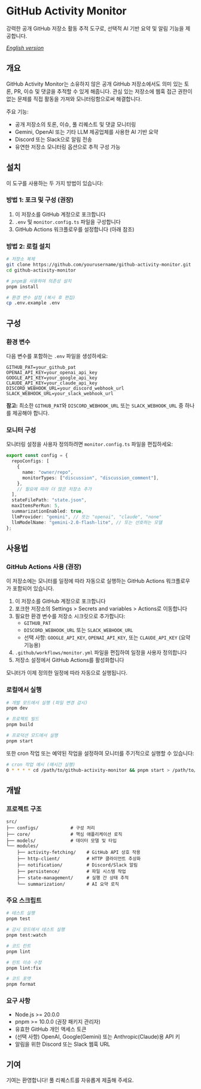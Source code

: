 # GitHub Activity Monitor

강력한 공개 GitHub 저장소 활동 추적 도구로, 선택적 AI 기반 요약 및 알림 기능을 제공합니다.

_[English version](./README.md)_

## 개요

GitHub Activity Monitor는 소유하지 않은 공개 GitHub 저장소에서도 의미 있는 토론, PR, 이슈 및 댓글을 추적할 수 있게 해줍니다. 관심 있는 저장소에 웹훅 접근 권한이 없는 문제를 직접 활동을 가져와 모니터링함으로써 해결합니다.

주요 기능:

- 공개 저장소의 토론, 이슈, 풀 리퀘스트 및 댓글 모니터링
- Gemini, OpenAI 또는 기타 LLM 제공업체를 사용한 AI 기반 요약
- Discord 또는 Slack으로 알림 전송
- 유연한 저장소 모니터링 옵션으로 추적 구성 가능

## 설치

이 도구를 사용하는 두 가지 방법이 있습니다:

### 방법 1: 포크 및 구성 (권장)

1. 이 저장소를 GitHub 계정으로 포크합니다
2. `.env` 및 `monitor.config.ts` 파일을 구성합니다
3. GitHub Actions 워크플로우를 설정합니다 (아래 참조)

### 방법 2: 로컬 설치

```bash
# 저장소 복제
git clone https://github.com/yourusername/github-activity-monitor.git
cd github-activity-monitor

# pnpm을 사용하여 의존성 설치
pnpm install

# 환경 변수 설정 (복사 후 편집)
cp .env.example .env
```

## 구성

### 환경 변수

다음 변수를 포함하는 `.env` 파일을 생성하세요:

```
GITHUB_PAT=your_github_pat
OPENAI_API_KEY=your_openai_api_key
GOOGLE_API_KEY=your_google_api_key
CLAUDE_API_KEY=your_claude_api_key
DISCORD_WEBHOOK_URL=your_discord_webhook_url
SLACK_WEBHOOK_URL=your_slack_webhook_url
```

**참고:** 최소한 `GITHUB_PAT`와 `DISCORD_WEBHOOK_URL` 또는 `SLACK_WEBHOOK_URL` 중 하나를 제공해야 합니다.

### 모니터 구성

모니터링 설정을 사용자 정의하려면 `monitor.config.ts` 파일을 편집하세요:

```typescript
export const config = {
  repoConfigs: [
    {
      name: "owner/repo",
      monitorTypes: ["discussion", "discussion_comment"],
    },
    // 필요에 따라 더 많은 저장소 추가
  ],
  stateFilePath: "state.json",
  maxItemsPerRun: 5,
  summarizationEnabled: true,
  llmProvider: "gemini", // 또는 "openai", "claude", "none"
  llmModelName: "gemini-2.0-flash-lite", // 또는 선호하는 모델
};
```

## 사용법

### GitHub Actions 사용 (권장)

이 저장소에는 모니터를 일정에 따라 자동으로 실행하는 GitHub Actions 워크플로우가 포함되어 있습니다.

1. 이 저장소를 GitHub 계정으로 포크합니다
2. 포크한 저장소의 Settings > Secrets and variables > Actions로 이동합니다
3. 필요한 환경 변수를 저장소 시크릿으로 추가합니다:
   - `GITHUB_PAT`
   - `DISCORD_WEBHOOK_URL` 또는 `SLACK_WEBHOOK_URL`
   - 선택 사항: `GOOGLE_API_KEY`, `OPENAI_API_KEY`, 또는 `CLAUDE_API_KEY` (요약 기능용)
4. `.github/workflows/monitor.yml` 파일을 편집하여 일정을 사용자 정의합니다
5. 저장소 설정에서 GitHub Actions를 활성화합니다

모니터가 이제 정의한 일정에 따라 자동으로 실행됩니다.

### 로컬에서 실행

```bash
# 개발 모드에서 실행 (파일 변경 감시)
pnpm dev

# 프로젝트 빌드
pnpm build

# 프로덕션 모드에서 실행
pnpm start
```

또한 cron 작업 또는 예약된 작업을 설정하여 모니터를 주기적으로 실행할 수 있습니다:

```bash
# cron 작업 예시 (매시간 실행)
0 * * * * cd /path/to/github-activity-monitor && pnpm start > /path/to/logfile.log 2>&1
```

## 개발

### 프로젝트 구조

```
src/
├── configs/            # 구성 처리
├── core/               # 핵심 애플리케이션 로직
├── models/             # 데이터 모델 및 타입
└── modules/
    ├── activity-fetching/    # GitHub API 상호 작용
    ├── http-client/          # HTTP 클라이언트 추상화
    ├── notification/         # Discord/Slack 알림
    ├── persistence/          # 파일 시스템 작업
    ├── state-management/     # 실행 간 상태 추적
    └── summarization/        # AI 요약 로직
```

### 주요 스크립트

```bash
# 테스트 실행
pnpm test

# 감시 모드에서 테스트 실행
pnpm test:watch

# 코드 린트
pnpm lint

# 린트 이슈 수정
pnpm lint:fix

# 코드 포맷
pnpm format
```

### 요구 사항

- Node.js >= 20.0.0
- pnpm >= 10.0.0 (권장 패키지 관리자)
- 유효한 GitHub 개인 액세스 토큰
- (선택 사항) OpenAI, Google(Gemini) 또는 Anthropic(Claude)용 API 키
- 알림을 위한 Discord 또는 Slack 웹훅 URL

## 기여

기여는 환영합니다! 풀 리퀘스트를 자유롭게 제출해 주세요.
